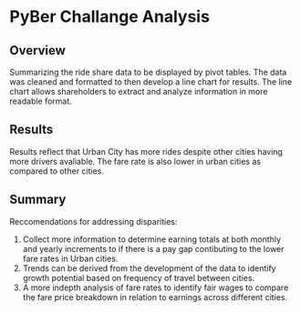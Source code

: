 # PyBer Challange Analysis
## Overview
Summarizing the ride share data to be displayed by pivot tables. The data was cleaned and formatted to then develop a line chart for results. The line chart allows shareholders to extract and analyze information in more readable format. 
## Results
Results reflect that Urban City has more rides despite other cities having more drivers avaliable. The fare rate is also lower in urban cities as compared to other cities. 
## Summary
Reccomendations for addressing disparities:
1. Collect more information to determine earning totals at both monthly and yearly increments to if there is a pay gap contibuting to the lower fare rates in Urban cities. 
2. Trends can be derived from the development of the data to identify growth potential based on frequency of travel between cities. 
3. A more indepth analysis of fare rates to identify fair wages to compare the fare price breakdown in relation to earnings across different cities. 
